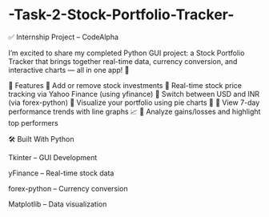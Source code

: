 # -Task-2-Stock-Portfolio-Tracker-
✅ Internship Project – CodeAlpha

I’m excited to share my completed Python GUI project: a Stock Portfolio Tracker that brings together real-time data, currency conversion, and interactive charts — all in one app! 🚀

📌 Features
🔹 Add or remove stock investments
🔹 Real-time stock price tracking via Yahoo Finance (using yfinance)
🔹 Switch between USD and INR (via forex-python)
🔹 Visualize your portfolio using pie charts 🥧
🔹 View 7-day performance trends with line graphs 📈
🔹 Analyze gains/losses and highlight top performers

🛠️ Built With
Python

Tkinter – GUI Development

yFinance – Real-time stock data

forex-python – Currency conversion

Matplotlib – Data visualization


